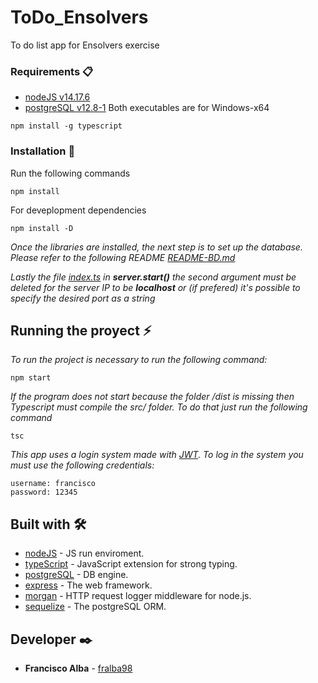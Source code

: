 # ToDo_Ensolvers

To do list app for Ensolvers exercise

### Requirements 📋

* [nodeJS v14.17.6](https://nodejs.org/dist/v14.17.6/node-v14.17.6-x64.msi)
* [postgreSQL v12.8-1](https://get.enterprisedb.com/postgresql/postgresql-12.8-1-windows-x64.exe)
Both executables are for Windows-x64

```
npm install -g typescript
```

### Installation 🔧

Run the following commands

```
npm install
```
For deveplopment dependencies

```
npm install -D
```

_Once the libraries are installed, the next step is to set up the database. Please refer to the following README [README-BD.md](https://github.com/rizosAlba/ToDo_Ensolvers/tree/main/Server/src/database/README.md)_

_Lastly the file [index.ts](https://github.com/rizosAlba/ToDo_Ensolvers/tree/main/Server/src/index.ts) in **server.start()** the second argument must be deleted for the server IP to be **localhost** or (if prefered) it's possible to specify the desired port as a string_

## Running the proyect ⚡

_To run the project is necessary to run the following command:_
```
npm start
```
_If the program does not start because the folder /dist is missing then Typescript must compile the src/ folder. To do that just run the following command_
```
tsc
```
_This app uses a login system made with [JWT](https://jwt.io/). To log in the system you must use the following credentials:_
```
username: francisco
password: 12345
```
## Built with 🛠️

* [nodeJS](https://nodejs.org/es/docs/) - JS run enviroment.
* [typeScript](https://www.typescriptlang.org/docs) - JavaScript extension for strong typing.
* [postgreSQL](https://www.postgresql.org/docs/) - DB engine.
* [express](https://expressjs.com/es/starter/installing.html) - The web framework.
* [morgan](https://github.com/expressjs/morgan#readme) - HTTP request logger middleware for node.js.
* [sequelize](https://sequelize.org/master/) - The postgreSQL ORM.


## Developer ✒️

* **Francisco Alba** - [fralba98](https://github.com/rizosAlba)